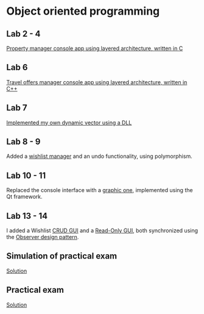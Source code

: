 # Object oriented programming
## Lab 2 - 4
[Property manager console app using layered architecture, written in C](https://github.com/ciuiseb/UBB/tree/main/Semestrul%201/FP/lab%202)

## Lab 6 
[Travel offers manager console app using layered architecture, written in C++](https://github.com/ciuiseb/UBB/tree/main/Semestrul%202/OOP/lab%206-9)

## Lab 7
[Implemented my own dynamic vector using a DLL](https://github.com/ciuiseb/UBB/blob/main/Semestrul%202/OOP/lab%206-9/my_vector(lab%207)/vector.h)

## Lab 8 - 9
Added a [wishlist manager](https://github.com/ciuiseb/UBB/blob/main/Semestrul%202/OOP/lab%206-9/wishlist.h) and an undo functionality, using polymorphism.

## Lab 10 - 11
Replaced the console interface with a [graphic one](https://github.com/ciuiseb/UBB/tree/main/Semestrul%202/OOP/lab%2010-14/QtClasses), implemented using the Qt framework.

## Lab 13 - 14
I added a Wishlist [CRUD GUI](https://github.com/ciuiseb/UBB/blob/main/Semestrul%202/OOP/lab%2010-14/QtClasses/user_crud_window.h) and a [Read-Only GUI](https://github.com/ciuiseb/UBB/blob/main/Semestrul%202/OOP/lab%2010-14/QtClasses/user_read_only_window.h), both synchronized using the [Observer design pattern](https://github.com/ciuiseb/UBB/blob/main/Semestrul%202/OOP/lab%2010-14/QtClasses/observer.h). 

## Simulation of practical exam
[Solution](https://github.com/ciuiseb/UBB/tree/main/Semestrul%202/OOP/SIMULARE(lab%2012))

## Practical exam
[Solution](https://github.com/ciuiseb/UBB/tree/main/Semestrul%202/OOP/PRACTIC)
